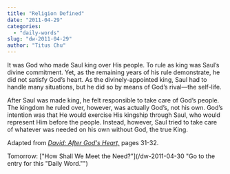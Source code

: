 ```yaml
---
title: "Religion Defined"
date: "2011-04-29"
categories: 
  - "daily-words"
slug: "dw-2011-04-29"
author: "Titus Chu"
---
```


It was God who made Saul king over His people. To rule as king was Saul’s divine commitment. Yet, as the remaining years of his rule demonstrate, he did not satisfy God’s heart. As the divinely-appointed king, Saul had to handle many situations, but he did so by means of God’s rival—the self-life.

After Saul was made king, he felt responsible to take care of God’s people. The kingdom he ruled over, however, was actually God’s, not his own. God’s intention was that He would exercise His kingship through Saul, who would represent Him before the people. Instead, however, Saul tried to take care of whatever was needed on his own without God, the true King.

Adapted from _[David: After God's Heart,](/book-david "Go to the listing for this book.")_ pages 31-32.

Tomorrow: ["How Shall We Meet the Need?"](/dw-2011-04-30 "Go to the entry for this "Daily Word."")
